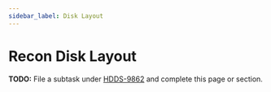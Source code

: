 ```yaml
---
sidebar_label: Disk Layout
---
```


# Recon Disk Layout

**TODO:** File a subtask under [HDDS-9862](https://issues.apache.org/jira/browse/HDDS-9862) and complete this page or section.

